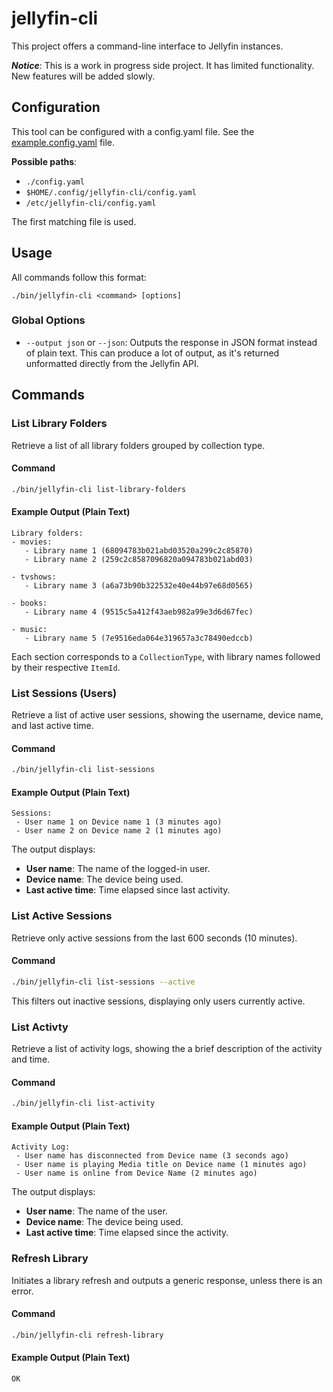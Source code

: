 # jellyfin-cli

This project offers a command-line interface to Jellyfin instances.

***Notice***: This is a work in progress side project. It has limited functionality. New features will be added slowly. 

## Configuration

This tool can be configured with a config.yaml file. See the [example.config.yaml](example.config.yaml) file.

**Possible paths**:

- `./config.yaml`
- `$HOME/.config/jellyfin-cli/config.yaml`
- `/etc/jellyfin-cli/config.yaml`

The first matching file is used.

## Usage

All commands follow this format:

```shell
./bin/jellyfin-cli <command> [options]
```

### Global Options

- `--output json` or `--json`: Outputs the response in JSON format instead of plain text. This can produce a lot of output, as it's returned unformatted directly from the Jellyfin API.

## Commands

### List Library Folders

Retrieve a list of all library folders grouped by collection type.

#### Command
```sh
./bin/jellyfin-cli list-library-folders
```

#### Example Output (Plain Text)
```
Library folders:
- movies:
   - Library name 1 (68094783b021abd03520a299c2c85870)
   - Library name 2 (259c2c8587096820a094783b021abd03)

- tvshows:
   - Library name 3 (a6a73b90b322532e40e44b97e68d0565)

- books:
   - Library name 4 (9515c5a412f43aeb982a99e3d6d67fec)

- music:
   - Library name 5 (7e9516eda064e319657a3c78490edccb)
```

Each section corresponds to a `CollectionType`, with library names followed by their respective `ItemId`.

### List Sessions (Users)

Retrieve a list of active user sessions, showing the username, device name, and last active time.

#### Command
```sh
./bin/jellyfin-cli list-sessions
```

#### Example Output (Plain Text)
```
Sessions:
 - User name 1 on Device name 1 (3 minutes ago)
 - User name 2 on Device name 2 (1 minutes ago)
```

The output displays:
- **User name**: The name of the logged-in user.
- **Device name**: The device being used.
- **Last active time**: Time elapsed since last activity.

### List Active Sessions

Retrieve only active sessions from the last 600 seconds (10 minutes).

#### Command
```sh
./bin/jellyfin-cli list-sessions --active
```

This filters out inactive sessions, displaying only users currently active.

### List Activty

Retrieve a list of activity logs, showing the a brief description of the activity and time.

#### Command
```sh
./bin/jellyfin-cli list-activity
```

#### Example Output (Plain Text)
```
Activity Log:
 - User name has disconnected from Device name (3 seconds ago)
 - User name is playing Media title on Device name (1 minutes ago)
 - User name is online from Device Name (2 minutes ago)
```

The output displays:
- **User name**: The name of the user.
- **Device name**: The device being used.
- **Last active time**: Time elapsed since the activity.

### Refresh Library

Initiates a library refresh and outputs a generic response, unless there is an error.

#### Command
```sh
./bin/jellyfin-cli refresh-library
```

#### Example Output (Plain Text)
```
OK
```
